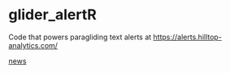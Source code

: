 
# glider_alertR

<!-- badges: start -->
<!-- badges: end -->

Code that powers paragliding text alerts at https://alerts.hilltop-analytics.com/

[news](NEWS.md)